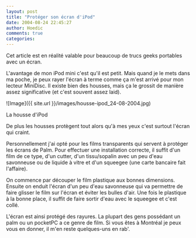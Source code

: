 ```yaml
---
layout: post
title: "Protéger son écran d'iPod"
date: 2004-08-24 22:45:27
author: Hoedic
comments: true
categories: 
---
```



Cet article est en réalité valable pour beaucoup de trucs geeks portables avec un écran.

L'avantage de mon iPod mini c'est qu'il est petit. Mais quand je le mets dans ma poche, je peux rayer l'écran à terme comme ça m'est arrivé pour mon lecteur MiniDisc. Il existe bien des housses, mais ça le grossit de manière assez significative (et c'est souvent assez laid).

![Image]({{ site.url }}/images/housse-ipod_24-08-2004.jpg)
<div class="photoattrib">La housse d'iPod</div>



De plus les housses protègent tout alors qu'à mes yeux c'est surtout l'écran qui craint.

Personnellement j'ai opté pour les films transparents qui servent à protéger les écrans de Palm. Pour effectuer une installation correcte, il suffit d'un film de ce type, d'un cutter, d'un tissu/sopalin avec un peu d'eau savonneuse ou de liquide à vitre et d'un squeegee (une carte bancaire fait l'affaire).

On commence par découper le film plastique aux bonnes dimensions. Ensuite on enduit l'écran d'un peu d'eau savonneuse qui va permettre de faire glisser le film sur l'écran et éviter les bulles d'air. Une fois le plastique à la bonne place, il suffit de faire sortir d'eau avec le squeegee et c'est collé.

L'écran est ainsi protégé des rayures. La plupart des gens possédant un palm ou un pocketPC a ce genre de film. Si vous êtes à Montréal je peux vous en donner, il m'en reste quelques-uns en rab'.